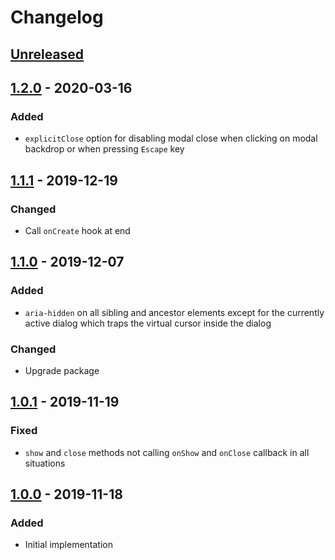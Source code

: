 # Changelog

## [Unreleased][]

## [1.2.0][] - 2020-03-16

### Added

-   `explicitClose` option for disabling modal close when clicking on modal
    backdrop or when pressing `Escape` key

## [1.1.1][] - 2019-12-19

### Changed

-   Call `onCreate` hook at end

## [1.1.0][] - 2019-12-07

### Added

-   `aria-hidden` on all sibling and ancestor elements except for the currently
    active dialog which traps the virtual cursor inside the dialog

### Changed

-   Upgrade package

## [1.0.1][] - 2019-11-19

### Fixed

-   `show` and `close` methods not calling `onShow` and `onClose` callback in
    all situations

## [1.0.0][] - 2019-11-18

### Added

-   Initial implementation

<!-- prettier-ignore-start -->

[Unreleased]: https://github.com/niksy/statua-dialog/compare/v1.2.0...HEAD
[1.2.0]: https://github.com/niksy/statua-dialog/compare/v1.1.1...v1.2.0
[1.1.1]: https://github.com/niksy/statua-dialog/compare/v1.1.0...v1.1.1
[1.1.0]: https://github.com/niksy/statua-dialog/compare/v1.0.1...v1.1.0
[1.0.1]: https://github.com/niksy/statua-dialog/compare/v1.0.0...v1.0.1
[1.0.0]: https://github.com/niksy/statua-dialog/tree/v1.0.0

<!-- prettier-ignore-end -->
